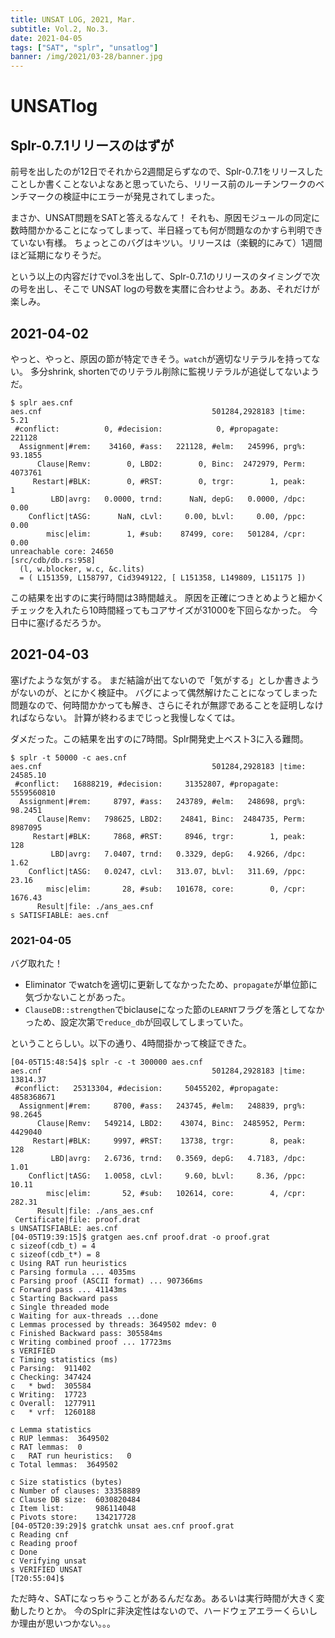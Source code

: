 ```yaml
---
title: UNSAT LOG, 2021, Mar.
subtitle: Vol.2, No.3.
date: 2021-04-05
tags: ["SAT", "splr", "unsatlog"]
banner: /img/2021/03-28/banner.jpg
---
```

# UNSATlog

## Splr-0.7.1リリースのはずが

前号を出したのが12日でそれから2週間足らずなので、Splr-0.7.1をリリースしたことしか書くことないよなあと思っていたら、リリース前のルーチンワークのベンチマークの検証中にエラーが発見されてしまった。

まさか、UNSAT問題をSATと答えるなんて！
それも、原因モジュールの同定に数時間かかることになってしまって、半日経っても何が問題なのかすら判明できていない有様。
ちょっとこのバグはキツい。リリースは（楽観的にみて）1週間ほど延期になりそうだ。

という以上の内容だけでvol.3を出して、Splr-0.7.1のリリースのタイミングで次の号を出し、そこで UNSAT logの号数を実暦に合わせよう。ああ、それだけが楽しみ。

## 2021-04-02

やっと、やっと、原因の節が特定できそう。`watch`が適切なリテラルを持ってない。
多分shrink, shortenでのリテラル削除に監視リテラルが追従してないようだ。

```
$ splr aes.cnf
aes.cnf                                      501284,2928183 |time:     5.21
 #conflict:          0, #decision:            0, #propagate:         221128
  Assignment|#rem:    34160, #ass:   221128, #elm:   245996, prg%:  93.1855
      Clause|Remv:        0, LBD2:        0, Binc:  2472979, Perm:  4073761
     Restart|#BLK:        0, #RST:        0, trgr:        1, peak:        1
         LBD|avrg:   0.0000, trnd:      NaN, depG:   0.0000, /dpc:     0.00
    Conflict|tASG:      NaN, cLvl:     0.00, bLvl:     0.00, /ppc:     0.00
        misc|elim:        1, #sub:    87499, core:   501284, /cpr:     0.00
unreachable core: 24650
[src/cdb/db.rs:958] 
  (l, w.blocker, w.c, &c.lits)
  = ( L151359, L158797, Cid3949122, [ L151358, L149809, L151175 ])
```

この結果を出すのに実行時間は3時間越え。
原因を正確につきとめようと細かくチェックを入れたら10時間経ってもコアサイズが31000を下回らなかった。
今日中に塞げるだろうか。

## 2021-04-03

塞げたような気がする。
まだ結論が出てないので「気がする」としか書きようがないのが、とにかく検証中。
バグによって偶然解けたことになってしまった問題なので、何時間かかっても解き、さらにそれが無謬であることを証明しなければならない。
計算が終わるまでじっと我慢しなくては。


ダメだった。この結果を出すのに7時間。Splr開発史上ベスト3に入る難問。

```
$ splr -t 50000 -c aes.cnf                                                                                 
aes.cnf                                      501284,2928183 |time: 24585.10
 #conflict:   16888219, #decision:     31352807, #propagate:     5559560810
  Assignment|#rem:     8797, #ass:   243789, #elm:   248698, prg%:  98.2451
      Clause|Remv:   798625, LBD2:    24841, Binc:  2484735, Perm:  8987095
     Restart|#BLK:     7868, #RST:     8946, trgr:        1, peak:      128
         LBD|avrg:   7.0407, trnd:   0.3329, depG:   4.9266, /dpc:     1.62
    Conflict|tASG:   0.0247, cLvl:   313.07, bLvl:   311.69, /ppc:    23.16
        misc|elim:       28, #sub:   101678, core:        0, /cpr:  1676.43
      Result|file: ./ans_aes.cnf
s SATISFIABLE: aes.cnf
```

### 2021-04-05

バグ取れた！

- Eliminator でwatchを適切に更新してなかったため、`propagate`が単位節に気づかないことがあった。
- `ClauseDB::strengthen`でbiclauseになった節の`LEARNT`フラグを落としてなかっため、設定次第で`reduce_db`が回収してしまっていた。

ということらしい。以下の通り、4時間掛かって検証できた。

```
[04-05T15:48:54]$ splr -c -t 300000 aes.cnf
aes.cnf                                      501284,2928183 |time: 13814.37
 #conflict:   25313304, #decision:     50455202, #propagate:     4858368671
  Assignment|#rem:     8700, #ass:   243745, #elm:   248839, prg%:  98.2645
      Clause|Remv:   549214, LBD2:    43074, Binc:  2485952, Perm:  4429040
     Restart|#BLK:     9997, #RST:    13738, trgr:        8, peak:      128
         LBD|avrg:   2.6736, trnd:   0.3569, depG:   4.7183, /dpc:     1.01
    Conflict|tASG:   1.0058, cLvl:     9.60, bLvl:     8.36, /ppc:    10.11
        misc|elim:       52, #sub:   102614, core:        4, /cpr:   282.31
      Result|file: ./ans_aes.cnf
 Certificate|file: proof.drat
s UNSATISFIABLE: aes.cnf
[04-05T19:39:15]$ gratgen aes.cnf proof.drat -o proof.grat 
c sizeof(cdb_t) = 4
c sizeof(cdb_t*) = 8
c Using RAT run heuristics
c Parsing formula ... 4035ms
c Parsing proof (ASCII format) ... 907366ms
c Forward pass ... 41143ms
c Starting Backward pass
c Single threaded mode
c Waiting for aux-threads ...done
c Lemmas processed by threads: 3649502 mdev: 0
c Finished Backward pass: 305584ms
c Writing combined proof ... 17723ms
s VERIFIED
c Timing statistics (ms)
c Parsing:  911402
c Checking: 347424
c   * bwd:  305584
c Writing:  17723
c Overall:  1277911
c   * vrf:  1260188

c Lemma statistics
c RUP lemmas:  3649502
c RAT lemmas:  0
c   RAT run heuristics:   0
c Total lemmas:  3649502

c Size statistics (bytes)
c Number of clauses: 33358889
c Clause DB size:  6030820484
c Item list:       986114048
c Pivots store:    134217728
[04-05T20:39:29]$ gratchk unsat aes.cnf proof.grat
c Reading cnf
c Reading proof
c Done
c Verifying unsat
s VERIFIED UNSAT
[T20:55:04]$
```

ただ時々、SATになっちゃうことがあるんだなあ。あるいは実行時間が大きく変動したりとか。
今のSplrに非決定性はないので、ハードウェアエラーくらいしか理由が思いつかない。。。
